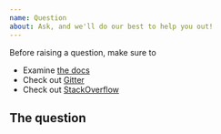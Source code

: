 ```yaml
---
name: Question
about: Ask, and we'll do our best to help you out!
---
```


Before raising a question, make sure to

* Examine [the docs](https://cookiecutter-django.readthedocs.io/en/latest/)
* Check out [Gitter](https://gitter.im/pydanny/cookiecutter-django)
* Check out [StackOverflow](https://stackoverflow.com/questions/tagged/cookiecutter-django)


## The question


